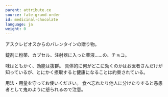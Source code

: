 ```yaml
---
parent: attribute.ce
source: fate-grand-order
id: medicinal-chocolate
language: ja
weight: 0
---
```


アスクレピオスからのバレンタインの贈り物。

錠剤に粉薬、カプセル、注射器に入った薬液……の、チョコ。

味はともかく、効能は抜群。
具体的に何がどこに効くのかはお医者さんだけが知っているが、とにかく摂取すると健康になることは約束されている。

用法・用量を守ってお使いください。
食べ忘れたり他人に分けたりすると愚患者として鬼のように怒られるので注意。
